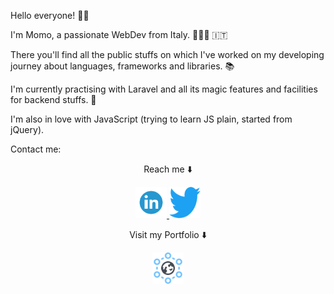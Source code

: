 Hello everyone! 🤟🏼

I'm Momo, a passionate WebDev from Italy. 🧑🏻‍💻 🇮🇹

There you'll find all the public stuffs on which I've worked  on  my developing journey about languages, frameworks and libraries. 📚  

I'm currently practising with Laravel and all its magic features and  facilities for backend stuffs.  🚀  

I'm also in love with JavaScript (trying to learn JS plain, started from jQuery).

 Contact me:
 
 <div align="center">
  <p> Reach me ⬇️  </p>
   <a href="https://www.linkedin.com/in/momoramadori/" target="_blank" >
     <img src="https://github.com/momoramadori/momoramadori/blob/master/images/linkedin.png" alt="Linkedin" width="50" height="50"/>
   </a>
   <a href="https://twitter.com/momorama_dev/" target="_blank" display="inline-block">
     <img src="https://github.com/momoramadori/momoramadori/blob/master/images/twitter.png" alt="Twitter" width="50" height="50" />
   </a>
  <p> Visit my Portfolio ⬇️ </p>
  <a href="https://momoramadori.dev" target="_blank" display="inline-block">
      <img src="https://github.com/momoramadori/momoramadori/blob/master/images/domain.png" alt="Portfolio" width="50" height="50" />
   </a>
</div>


